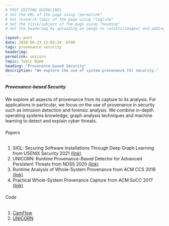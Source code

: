 ```yaml
---
# POST EDITING GUIDELINES
# Set the URL of the page using "permalink"
# Set research topic of the page using "tagline"
# Set the title/subject of the page using "heading"
# Set the headerimg by uploading an image to /assets/images/ and adding the URL to "headerimg"

layout: post
date: 2020-06-23 12:02:24 -0700
tags: provenance security
headerimg:
permalink: unicorn
topic: Topic Name
heading: "Provenance-based Security"
description: "We explore the use of system provenance for security."
---
```

<!-- Project Overview section -->
<div class="container-fluid bg-gray my-5 py-5">
    <div class="container pt-4">
        <h5>Provenance-based Security</h5>
        <P>We explore all aspects of provenance from its capture to its
        analysis. For applications in particular, we focus on the use of provenance in security
        such as intrusion detection and forensic analysis. We combine in-depth
        operating systems knowledge, graph analysis techniques and machine
        learning to detect and explain cyber threats.</P>
    </div>
</div>
<!-- /Project Overview section -->
<!-- Project Details and Additional Info -->
<div class="container">
    <h6>Papers</h6>
        <ol>
            <li>SIGL: Securing Software Installations Through Deep Graph Learning from USENIX Security 2021 <a href="https://tfjmp.org/files/publications/2021-USENIXsec.pdf">(link)</a></li>
            <li>UNICORN: Runtime Provenance-Based Detector for Advanced Persistent Threats from NDSS 2020 <a href="https://tfjmp.org/files/publications/2020-ndss.pdf">(link)</a></li>
            <li>Runtime Analysis of Whole-System Provenance from ACM CCS 2018 <a href="https://tfjmp.org/files/publications/2018-ccs.pdf">(link)</a></li>
            <li>Practical Whole-System Provenance Capture from ACM SoCC 2017 <a href="https://tfjmp.org/publication/2017-socc/">(link)</a></li>
        </ol>
    <h6>Code</h6>
        <ol>
            <li><a href="https://camflow.org">CamFlow</a></li>
            <li><a href="https://github.com/crimson-unicorn">UNICORN</a></li>
        </ol>
</div>
<!-- /Project Details and Additional Info -->
